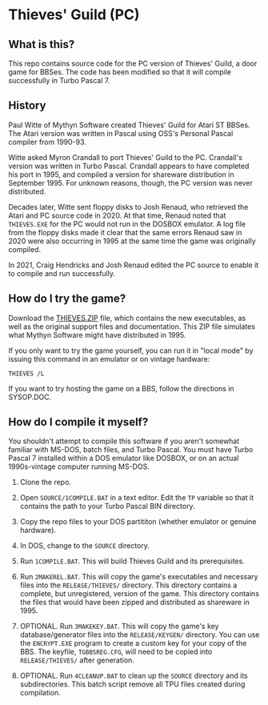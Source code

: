 Thieves' Guild (PC)
===================

What is this?
-------------

This repo contains source code for the PC version of Thieves' Guild, a door game for BBSes. The code has been modified so that it will compile successfully in Turbo Pascal 7.

History
-------

Paul Witte of Mythyn Software created Thieves' Guild for Atari ST BBSes. The Atari version was written in Pascal using OSS's Personal Pascal compiler from 1990-93.

Witte asked Myron Crandall to port Thieves' Guild to the PC. Crandall's version was written in Turbo Pascal. Crandall appears to have completed his port in 1995, and compiled a version for shareware distribution in September 1995. For unknown reasons, though, the PC version was never distributed.

Decades later, Witte sent floppy disks to Josh Renaud, who retrieved the Atari and PC source code in 2020. At that time, Renaud noted that `THIEVES.EXE` for the PC would not run in the DOSBOX emulator. A log file from the floppy disks made it clear that the same errors Renaud saw in 2020 were also occurring in 1995 at the same time the game was originally compiled.

In 2021, Craig Hendricks and Josh Renaud edited the PC source to enable it to compile and run successfully.


How do I try the game?
----------------------

Download the [THIEVES.ZIP](THIEVES.ZIP) file, which contains the new executables, as well as the original support files and documentation. This ZIP file simulates what Mythyn Software might have distributed in 1995.

If you only want to try the game yourself, you can run it in "local mode" by issuing this command in an emulator or on vintage hardware:

```
THIEVES /L
```

If you want to try hosting the game on a BBS, follow the directions in SYSOP.DOC. 


How do I compile it myself?
---------------------------

You shouldn't attempt to compile this software if you aren't somewhat familiar with MS-DOS, batch files, and Turbo Pascal. You must have Turbo Pascal 7 installed within a DOS emulator like DOSBOX, or on an actual 1990s-vintage computer running MS-DOS. 

1. Clone the repo.

2. Open `SOURCE/1COMPILE.BAT` in a text editor. Edit the `TP` variable so that it contains the path to your Turbo Pascal BIN directory.

3. Copy the repo files to your DOS partititon (whether emulator or genuine hardware).

4. In DOS, change to the `SOURCE` directory.

5. Run `1COMPILE.BAT`. This will build Thieves Guild and its prerequisites.

6. Run `2MAKEREL.BAT`. This will copy the game's executables and necessary files into the `RELEASE/THIEVES/` directory. This directory contains a complete, but unregistered, version of the game. This directory contains the files that would have been zipped and distributed as shareware in 1995.

7. OPTIONAL. Run `3MAKEKEY.BAT`. This will copy the game's key database/generator files into the `RELEASE/KEYGEN/` directory. You can use the `ENCRYPT.EXE` program to create a custom key for your copy of the BBS. The keyfile, `TGBBSREG.CFG`, will need to be copied into `RELEASE/THIEVES/` after generation.

8. OPTIONAL. Run `4CLEANUP.BAT` to clean up the `SOURCE` directory and its subdirectories. This batch script remove all TPU files created during compilation.




